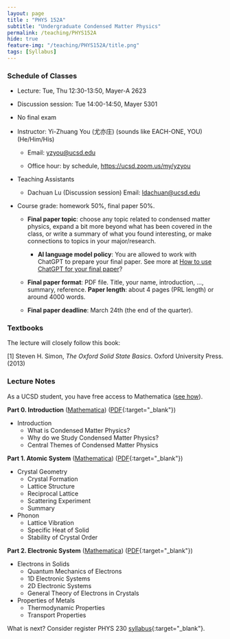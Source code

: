 ```yaml
---
layout: page 
title : "PHYS 152A"
subtitle: "Undergraduate Condensed Matter Physics"
permalink: /teaching/PHYS152A
hide: true
feature-img: "/teaching/PHYS152A/title.png"
tags: [Syllabus]
---
```


### Schedule of Classes

* Lecture: Tue, Thu 12:30-13:50, Mayer-A 2623

* Discussion session: Tue 14:00-14:50, Mayer 5301 

* No final exam

* Instructor: Yi-Zhuang You (尤亦庄) (sounds like EACH-ONE, YOU) (He/Him/His)

  * Email: <yzyou@ucsd.edu>

  * Office hour: by schedule, <https://ucsd.zoom.us/my/yzyou>

* Teaching Assistants

  * Dachuan Lu  (Discussion session) Email: <ldachuan@ucsd.edu>

* Course grade: homework 50%, final paper 50%.
  
  * **Final paper topic**: choose any topic related to condensed matter physics, expand a bit more beyond what has been covered in the class, or write a summary of what you found interesting, or make connections to topics in your major/research.

    * **AI language model policy**: You are allowed to work with ChatGPT to prepare your final paper. See more at [How to use ChatGPT for your final paper](/teaching/PHYS152A/chatGPT)?

  * **Final paper format**: PDF file. Title, your name, introduction, ..., summary, reference.  **Paper length**: about 4 pages (PRL length) or around 4000 words.

  * **Final paper deadline**: March 24th (the end of the quarter).


### Textbooks

The lecture will closely follow this book:

[1] Steven H. Simon, *The Oxford Solid State Basics*. Oxford University Press. (2013)

### Lecture Notes

As a UCSD student, you have free access to Mathematica ([see how](/teaching/Mathematica_UCSD)).

**Part 0. Introduction** ([Mathematica](/teaching/PHYS152A/Introduction.nb)) ([PDF](/teaching/PHYS152A/Introduction.pdf){:target="_blank"}) 

- Introduction
  - What is Condensed Matter Physics?
  - Why do we Study Condensed Matter Physics?
  - Central Themes of Condensed Matter Physics

**Part 1. Atomic System** ([Mathematica](/teaching/PHYS152A/AtomicSystem.nb)) ([PDF](/teaching/PHYS152A/AtomicSystem.pdf){:target="_blank"}) 

- Crystal Geometry
  - Crystal Formation
  - Lattice Structure
  - Reciprocal Lattice
  - Scattering Experiment
  - Summary
- Phonon
  - Lattice Vibration
  - Specific Heat of Solid
  - Stability of Crystal Order

**Part 2. Electronic System** ([Mathematica](/teaching/PHYS152A/ElectronicSystem.nb)) ([PDF](/teaching/PHYS152A/ElectronicSystem.pdf){:target="_blank"}) 

- Electrons in Solids
  - Quantum Mechanics of Electrons
  - 1D Electronic Systems
  - 2D Electronic Systems
  - General Theory of Electrons in Crystals
- Properties of Metals
  - Thermodynamic Properties
  - Transport Properties

What is next? Consider register PHYS 230 [syllabus](/teaching/PHYS152A/Phys230syllabus_2023.pdf){:target="_blank"}.

